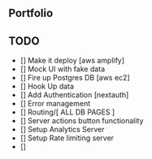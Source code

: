 ## Portfolio 

## TODO
  
- [] Make it deploy [aws amplify]
- [] Mock UI with fake data 
- [] Fire up Postgres DB [aws ec2]
- [] Hook Up data
- [] Add Authentication [nextauth]
- [] Error management
- [] Routing/[ ALL DB PAGES ]
- [] Server actions button functionality 
- [] Setup Analytics Server 
- [] Setup Rate limiting server
- [] 

